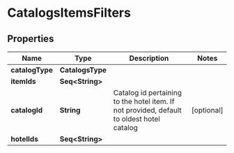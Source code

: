 

# CatalogsItemsFilters


## Properties

Name | Type | Description | Notes
------------ | ------------- | ------------- | -------------
**catalogType** | **CatalogsType** |  | 
**itemIds** | **Seq&lt;String&gt;** |  | 
**catalogId** | **String** | Catalog id pertaining to the hotel item. If not provided, default to oldest hotel catalog |  [optional]
**hotelIds** | **Seq&lt;String&gt;** |  | 



